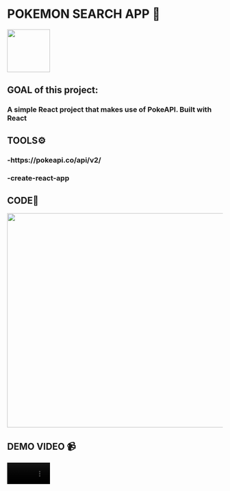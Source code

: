 <h1>POKEMON SEARCH APP 👋</h1>
<img src="https://user-images.githubusercontent.com/76102425/168288947-f607b432-1b7f-469f-8b73-d956a4b24518.png" style="width:100px;heigth:200px;"></img>

<h2>GOAL of this project:</h2>
<h3>A simple React project that makes use of PokeAPI. Built with React </h2>
  
<h2>TOOLS⚙️</h2>
     <h3> -https://pokeapi.co/api/v2/</h3>
       <h3>-create-react-app</h3>

<h2> CODE👨‍</h2>
<img src="https://user-images.githubusercontent.com/76102425/168412034-b66bea15-7e7c-4460-8d04-cd378f9fcbc9.png" style="width:900px;height:500px;">


<h2>DEMO VIDEO 📹</h2>
<video  src="https://user-images.githubusercontent.com/76102425/168412249-37d8592f-61df-405d-ac29-712930785789.mp4" style="width:100px;heigth:120px;" />




